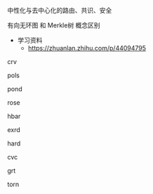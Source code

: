 中性化与去中心化的路由、共识、安全

有向无环图  和 Merkle树 概念区别

- 学习资料
    - https://zhuanlan.zhihu.com/p/44094795


crv

pols

pond

rose

hbar

exrd

hard

cvc

grt

torn